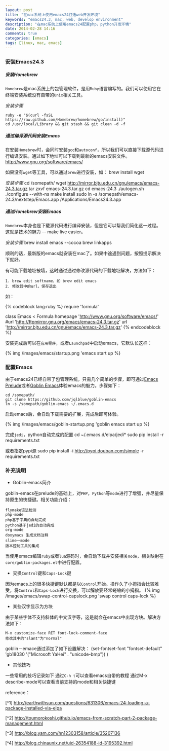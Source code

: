 ```yaml
---
layout: post
title: "在mac系统上使用emacs24打造web开发环境"
keywords: "emacs24.3, mac, web, develop environment"
description: "在mac系统上使用emacs24配置php，python开发环境"
date: 2014-02-28 14:16
comments: true
categories: [emacs]
tags: [linux, mac, emacs]
---
```


### 安装Emacs24.3 ###

##### 安装Homebrew #####

`Homebrew`是mac系统上的包管理软件，是用`Ruby`语言编写的。我们可以使用它在终端安装系统没有自带的`Unix`相关工具。

*安装步骤*

    ruby -e "$(curl -fsSL https://raw.github.com/Homebrew/homebrew/go/install)"
    cd /usr/local/Library && git stash && git clean -d -f


##### 通过编译源代码安装Emacs #####
在安装`Homebrew`时，会同时安装`gcc`和`autoconf`，所以我们可以直接下载源代码进行编译安装。通过如下地址可以下载到最新的emacs安装文件。
    http://www.gnu.org/software/emacs/

如果没有`wget`等工具，可以通过`brew`进行安装，如：
    brew install wget

*安装步骤*
    cd /somepath/
    wget http://mirror.bjtu.edu.cn/gnu/emacs/emacs-24.3.tar.gz
    tar zxvf emacs-24.3.tar.gz
    cd emacs-24.3
    ./autogen.sh
    ./configure --with-ns
    make install
    sudo ln -s /somepath/emacs-24.3/nextstep/Emacs.app /Applications/Emacs24.3.app

##### 通过Homebrew安装Emacs #####

`Homebrew`本身也是下载源代码进行编译安装，但是它可以帮我们简化这一过程。这就是技术的魅力 -- make live easier。

*安装步骤*
    brew install emacs --cocoa
    brew linkapps

顺利的话，最新版的emacs就安装在mac了。如果中途遇到问题，按照提示解决下就好。

有可能下载地址被墙，这时通过通过修改源代码的下载地址解决，方法如下：

    1. brew edit softname，如 brew edit emacs
    2. 修改其中的url，保存退出
如：

{% codeblock lang:ruby %}
require 'formula'

class Emacs < Formula
    homepage 'http://www.gnu.org/software/emacs/'
    #url 'http://ftpmirror.gnu.org/emacs/emacs-24.3.tar.gz'
    url 'http://mirror.bjtu.edu.cn/gnu/emacs/emacs-24.3.tar.gz'
{% endcodeblock %}

安装完成后可以在`应用程序`，或者`Launchpad`中启动emacs，它默认长这样：

{% img /images/emacs/startup.png 'emacs start up %}

### 配置Emacs ###

由于emacs24已经自带了包管理系统。只需几个简单的步骤，即可通过[Emacs Prelude](https://github.com/bbatsov/prelude)或者[Goblin Emacs](https://github.com/jqlblue/goblin-emacs)体验emacs的魅力。步骤如下：

    cd /somepath/
    git clone https://github.com/jqlblue/goblin-emacs
    ln -s /somepath/goblin-emacs ~/.emacs.d

启动emacs后，会自动下载需要的扩展，完成后即可体验。

{% img /images/emacs/goblin-startup.png 'goblin emacs start up %}

完成`jedi`，python自动完成的配置
    cd ~/.emacs.d/elpa/jedi*
    sudo pip install -r requirements.txt

或者指定pypi源
    sudo pip install -i http://pypi.douban.com/simple -r requirements.txt

### 补充说明 ###

* Goblin-emacs简介

goblin-emacs在prelude的基础上，对`PHP`，`Python`等`mode`进行了增强，并尽量保持原生的快捷键。相关功能介绍：

    flymake语法检测
    php-mode
    php基于字典的自动完成
    python基于jedi的自动完成
    org-mode
    doxymacs 生成文档注释
    slime－mode
    版本控制工具的集成

当使用emacs编辑`ruby`或者`lua`源码时，会自动下载并安装相关`mode`，相关映射在`core/goblin-packages.el`中进行配置。

* 交换`Control`键和`Caps-Lock`键

因为emacs上的很多快捷键默认都是以`Control`开始。操作久了小拇指会比较难受，将`Control`和`Caps-Lock`进行交换，可以解放要经常蜷缩的小拇指。
{% img /images/emacs/swap-control-capslock.png 'swap control caps-lock %}

* 某些汉字显示为方块

由于某些字体不支持斜体的中文汉字等，这是就会在emacs中出现方块。解决方法如下：

    M-x customize-face RET font-lock-comment-face
    修改其中的"slant"为"normal"

goblin－emace通过添加了如下设置解决：
    (set-fontset-font "fontset-default"
        'gb18030 '("Microsoft YaHei" . "unicode-bmp"))
    )

* 其他技巧

一些常用的技巧记录如下
    通过`C-h t`可以查看emacs自带的教程
    通过M-x describe-mode可以查看当前支持的mode和相关快捷键


reference：

[^1] http://earthwithsun.com/questions/631306/emacs-24-loading-a-package-installed-via-elpa

[^2] http://toumorokoshi.github.io/emacs-from-scratch-part-2-package-management.html

[^3] http://blog.yam.com/hn12303158/article/35207136

[^4] http://blog.chinaunix.net/uid-26354188-id-3195392.html
